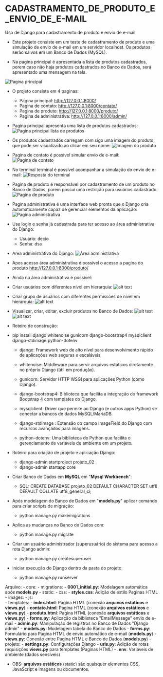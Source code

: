 # CADASTRAMENTO_DE_PRODUTO_E_ENVIO_DE_E-MAIL
Uso de Django para cadastramento de produto e envio de e-mail

- Este projeto consiste em um teste de cadastramento de produto e uma simulação de envio de e-mail em um servidor localhost. Os produtos serão salvos em um Banco de Dados (MySQL).

- Na pagina principal é apresentada a lista de produtos cadastrados, porem caso não haja produtos cadastrados no Banco de Dados, será apresentado uma mensagem na tela.

![Pagina principal](imagens/01_index.png)

- O projeto consiste em 4 paginas:
   - Pagina principal: http://127.0.0.1:8000/
   - Pagina de contato: http://127.0.0.1:8000/contato/
   - Pagina de produto: http://127.0.0.1:8000/produto/
   - Pagina de administrativa: http://127.0.0.1:8000/admin/

- Pagina principal apresenta uma lista de produtos cadastrados:
![Pagina principal lista de produtos](imagens/05_lista.png)

- Os produtos cadastrados carregam com sigo uma imagem do produto, que pode ser visualizado ao clicar em seu nome:
![Imagem do produto](imagens/06_lista.png)

- Pagina de contato é possível simular envio de e-mail:
![Pagina de contato](imagens/09_contato.png)

- No terminal terminal é possível acompanhar a simulação do envio de e-mail:
![Resposta do terminal](imagens/10_email.png)

- Pagina de produto é responsável por cadastramento de um produto no Banco de Dados, porem possui uma restrição para usuários cadastrado:
![Pagina de produto](imagens/03_produto.png)

- Pagina administrativa é uma interface web pronta que o Django cria automaticamente capaz de gerenciar elementos da aplicação:
![Pagina administrativa](imagens/02_admin.png)

- Use login e senha já cadastrada para ter acesso ao área administrativa do Django:
    - Usuário: decio
    - Senha: dsa

- Área administrativa do Django:
![Área administrativa](imagens/12_admin.png)

- Apos acesso área administrativa é possível o acesso a pagina do produto http://127.0.0.1:8000/produto/

- Ainda na área administrativa é possível:

- Criar usuários com diferentes nível em hierarquia:
![alt text](imagens/11_admin.png)

- Criar grupo de usuários com diferentes permissões de nível em hierarquia:
![alt text](imagens/13_admin.png)

- Visualizar, criar, editar, excluir produtos no Banco de Dados:
![alt text](imagens/07_admin.png)
![alt text](imagens/08_admin.png)

- Roteiro de construção:

- pip install django whitenoise gunicorn django-bootstrap4 mysqlclient django-stdimage python-dotenv

    - django: Framework web de alto nível para desenvolvimento rápido de aplicações web seguras e escaláveis.

    - whitenoise: Middleware para servir arquivos estáticos diretamente no próprio Django (útil em produção).

    - gunicorn: Servidor HTTP WSGI para aplicações Python (como Django).

    - django-bootstrap4: Biblioteca que facilita a integração do framework Bootstrap 4 com templates do Django.

    - mysqlclient: Driver que permite ao Django (e outros apps Python) se conectar a bancos de dados MySQL/MariaDB.

    - django-stdimage : Extensão do campo ImageField do Django com recursos avançados para imagens.

    - python-dotenv: Uma biblioteca do Python que facilita o gerenciamento de variáveis de ambiente em um projeto.

- Roteiro para criação de projeto e aplicação Django:
    - django-admin startproject projeto_02 .
    - django-admin startapp core 

- Criar Banco de Dados em __MySQL__ em "__Mysql Workbench__":
    - SQL:
        CREATE DATABASE projeto_02
        DEFAULT CHARACTER SET utf8
        DEFAULT COLLATE utf8_general_ci;

- Após modelagem do Banco de Dados em "__models.py__" aplicar comando para criar scripts de migração: 
    - python manage.py makemigrations

- Aplica as mudanças no Banco de Dados com:
    - python manage.py migrate

- Criar um usuário administrador (superusuário) do sistema para acesso a rota Django admin:
    - python manage.py createsuperuser

- Iniciar execução do Django dentro da pasta do projeto:
    - python manage.py runserver


Arquivo:
    - core:
        - migrations:
            - __0001_initial.py__: Modelagem automática após __models.py__
        - static:
            - css:
                - __styles.css__: Adição de estilo Paginas HTML
            - images:
            - js:      
        - templates:
            - __index.html__: Pagina HTML (conexão __arquivos estáticos__ e __views.py__)
            - __contato.html__: Pagina HTML (conexão __arquivos estáticos__ e __views.py__)
            - __produto.html__: Pagina HTML (conexão __arquivos estáticos__ e __views.py__)
        - __forms.py__: Aplicação da biblioteca "EmailMessage" envio de e-mail
        - __admin.py__: Manipulação de registros no Banco de Dados "Django admin"
        - __models.py__: Modelagem tabela do Banco de Dados
        - __forms.py__: Formulário para Pagina HTML de envio automático de e-mail (__models.py__)
        - __views.py__: Conexão entre Pagina HTML e Banco de Dados (__models.py__)
    - projeto:
        - __settings.py__: Configurações Django
        - __urls.py__: Adição de rotas requisições __views.py__ para templates (Paginas HTML)
    - __.env__: Variáveis de ambiente (dados sensíveis)

- OBS: __arquivos estáticos__ (static) são quaisquer elementos CSS, JavaScript e imagens ou documentos.
